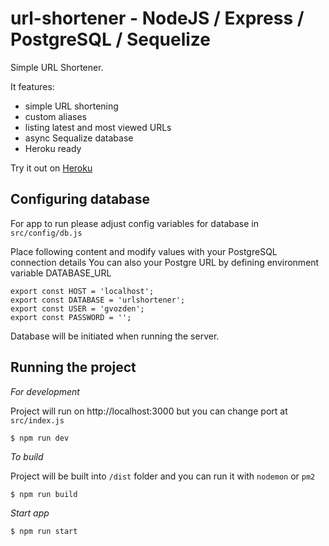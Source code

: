 # url-shortener - NodeJS / Express / PostgreSQL / Sequelize

Simple URL Shortener.

It features:

* simple URL shortening
* custom aliases
* listing latest and most viewed URLs
* async Sequalize database
* Heroku ready

Try it out on [Heroku](https://heroku-url-shortener.herokuapp.com/)

## Configuring database

For app to run please adjust config variables for database in `src/config/db.js`

Place following content and modify values with your PostgreSQL connection details
You can also your Postgre URL by defining environment variable DATABASE_URL

```
export const HOST = 'localhost';
export const DATABASE = 'urlshortener';
export const USER = 'gvozden';
export const PASSWORD = '';
```

Database will be initiated when running the server.

## Running the project

_For development_

Project will run on http://localhost:3000 but you can change port at `src/index.js`

```
$ npm run dev
```

_To build_

Project will be built into `/dist` folder and you can run it with `nodemon` or `pm2`

```
$ npm run build
```

_Start app_

```
$ npm run start
```
